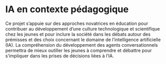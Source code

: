 # IA en contexte pédagogique

Ce projet s’appuie sur des approches novatrices en éducation pour contribuer au développement d’une culture technologique et scientifique chez les jeunes et pour inclure la société dans les débats autour des prémisses et des choix concernant le domaine de l’intelligence artificielle (IA). La compréhension du développement des agents conversationnels permettra de mieux outiller les jeunes à comprendre et débattre pour s’impliquer dans les prises de décisions liées à l’IA.
